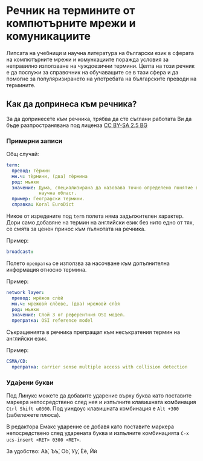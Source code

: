 # Речник на термините от компютърните мрежи и комуникациите

Липсата на учебници и научна литература на български език в сферата на
компютърните мрежи и комункациите поражда условия за неправилно използване на
чуждоезични термини. Целта на този речник е да послужи за справочник на
обучаващите се в тази сфера и да помогне за популяризирането на употребата на
българските преводи на термините.

## Как да допринеса към речника?

За да допринесете към речника, трябва да сте съглани работата Ви да бъде
разпространявана под лиценза
[CC BY-SA 2.5 BG](http://creativecommons.org/licenses/by-sa/2.5/bg/)

### Примерни записи

Общ случай:

```yaml
term:
  превод: тѐрмин
  мн.ч: тѐрмини, (два) тѐрмина
  род: мъжки
  значение: Дума, специализирана да назовава точно определено понятие в някоя
            научна област.
  пример: Географски термини.
  справка: Koral EuroDict
```

Никое от изредените под `term` полета няма задължителен характер. Дори само
добавяне на термин на английски език без нито едно от тях, се смята за ценен
принос към пълнотата на речника.

Пример:
```yaml
broadcast:
```

Полето `препратка` се използва за насочване към допълнителна информация относно
термина.

Пример:
```yaml
network layer:
  превод: мрѐжов сло̀й
  мн.ч: мрежовѝ сло̀еве, (два) мрежовѝ сло̀я
  род: мъжки
  значение: Слой 3 от референтния OSI модел.
  препратка: OSI reference model
```

Съкращенията в речника препращат към несъкратения термин на английски език.

Пример:
```yaml
CSMA/CD:
  препратка: carrier sense multiple access with collision detection
```

### Уда̀рени букви

Под Линукс можете да добавите ударение върху буква като поставите маркера
непосредствено след нея и изпълните клавишната комбинация `Ctrl Shift
u0300`. Под уиндоус клавишната комбинация е `Alt +300` (забележете плюса).

В редактора Емакс ударение се добавя като поставите маркера непосредствено след
ударената буква и изпълните комбинацията `C-x ucs-insert <RET> 0300 <RET>`.

За удобство: А̀а̀, Ъ̀ъ̀, О̀о̀, У̀у̀, Ѐѐ, Ѝѝ
